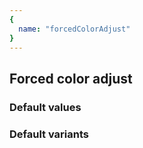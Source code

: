 ```yaml
---
{
  name: "forcedColorAdjust"
}
---
```


## Forced color adjust

### Default values
<!-- defaults.values.start -->

<!-- defaults.values.end -->


### Default variants
<!-- defaults.variants.start -->

<!-- defaults.variants.end -->
